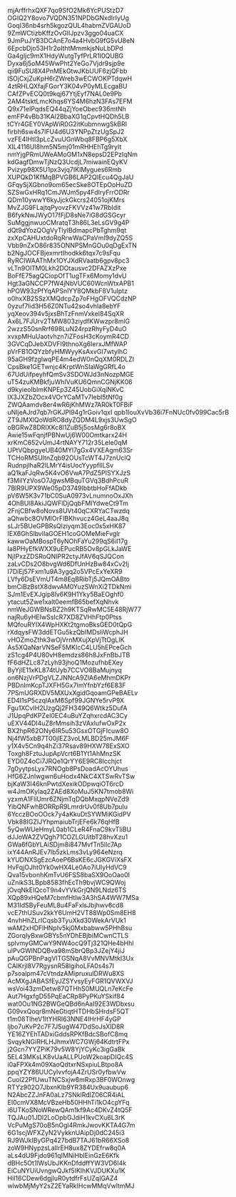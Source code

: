 mjArffrhxQXF7qo9SfO2Mk6YcPUStzD7
OGIQ2Y8ovo7VQDN351NPDbGNxdIrIyUg
GoqI36nb4srh5kgozQUL4habmZVGAUoD
9ZmWCtizbKffzOvGIlJpzv3ggo04uaCX
9JmPuJYB3DCAnE7o4a4HvbG9fG5vU8eN
6EpcbDjo53H1r2oIthtMmmkjsNuLbDPd
Ga4gljc9mX1HdyWutgTyfPrLR1I0QUBG
Dyxa6j5oM45WwPht2YeGo7Vjdr9sjp9e
qii9FuSU8X4PnMEkGtwJKbUUF6zjQFbb
lSOjCxjZuKpH6rZWreb3wECWOKPTdqwH
4ztRHLQXfajFGorY3K04vP0yMLEcgaBU
CAfZPvECQ0t9kqj67YtjEyf7NAL0e9Pb
2AM4tsktLmcKhqs6YS4M6hzN3FAs7EFM
Q9x71eIPqdsEQ44qZjYoeObec936mtNh
emFP4vBb31KAl2BbaXG1qCpvtHQDh5LB
tCYr4GEY0VApWiR0G2itKubmnwgSkBRI
firbh6sw4s7lFU4d6U3YNPpZtzUgSpJ2
vzFE4lHtl3pLcZvuUGnWbq8FBP6g5XbX
XIL4116UI8hm5N5mj01mRHHEhTg9ryIt
nmYjgPRmUWeAMoGM1xN8epsD2EPzIqNm
kdGagfDmwTjNzQ3UcdjL7miwainEQyKV
Pvizyp98X5U1px3vjq7IKIMygues6Rmb
XUPQkD1KfMqBPVGB6LAP2QlEcu4QgJaU
GFqySjXGbno9om65ecSke8OTEpOoHuZD
SZSwGxHRq1CmJWJm5py4FdIryFrrODRr
QDm10ywwY6kyJjckGkcrs24051ojKMrs
MvZJG9FLajtqPyovzFKVVz41w7RbIdit
B6fykNwJWyO17fFjD8sNe7iG8dGSGcyr
SuMggjnwuoCMratqT3h86L3eLsGV9g4P
dQt9dYozQOgVyTlyIBdmapcPbTghm9qt
zxXpCAHUxtdoRqRrwWaCPaVmI9dyZQ5S
Vbb9nZxO86r835ONNPSMnGOu0qDgExTN
b2NgJOCFBjexmrtIhodkk6tqx7c9sFqu
RyRCIWAAThMx1OYJXdRVaatb6gpv8pc3
vLTn9OlTM0Lkh2DOtausvc2DFAZXzPxe
BoFfE75agQCiopOfT1ugTFx6Momy1dvU
Hgt3aGNCCP7fW4jNbVUC60WcnWtxAPB1
hPOW93zPfYqAPSnlYY8QMkbF8V1ulptz
o0hxXB2SSzXMQdcpZp7oFHgOFVQCdzNP
0yzuf7Iid3H56Z0NTu42so4vhla8ebYF
yqXeov394v5jxsBhTzFnmVxkeI84SqXR
Ax6L7FJUrv2TMW803ziydfKWwzpr8mlG
2wzzS50snRrf698LuN24rpzRhyFyD4uO
xvxpMHuUaotvhzn7iZFosH3cKoymR4CD
3GVCqDJebXDVFI9thnoXg6IerxJMfWAP
pVrFB1OQYzbfyHMWyyKsAxvGI7wtylhC
95aGH9fzglwqPE4m4edW0nQqXM0RDLZI
CpsBke1GETwnjc4KrptWnSIaWgGRfL4o
67UdUifpeyhfQmSv3SDOWJd3nNozpMGE
uT54zuKMBkfjuWhIVuKU6QmnCGNjKK06
d9kyieolbImKNPEp3Z45UobGiXqiNKvC
lX3JXZbZOcx4VOrYCaMTv7Iebl5tNf0g
ZWQAamdv8er4wR6jKhMWz7AR0kT0FBiF
uNIjeAJrd7qb7rGKJPl94g1rGoiv1qxI
qpb1IouXvVb36i7FnNUc0fv099Cac5rB
ZT9JMXlQoWdRO8dyZQDM4L9xjs3UwSgO
oBGRwZ8DRIXKc8l1ZuB5j5osMg6r8oBX
Awie15wFqnjfPBNwUj6W00Omtkarx24H
xrKmC652vUmJ4rtNAYY712r35LeIe0qM
UPtVQbpgyeUB40MYl7gGx4VXEAgm63Sr
TCHoRMSUltnZqb92OUsTcWT4J7znUclQ
RudnpjIhaR2lLMrY4isUocYyypfIlLSv
aQ1kaFJqRw5K4vO6VwA7PdZ5PISYXJzS
f3MilYzVosO7JgwsMBquTGVq3BdhPcuR
7BlR9UPX9We05pD3749IbbtbHoFfADkb
pV6W5K3v71bC0SuA0973vLnumnoOxJXh
4OhBUl8AkiJQWFlDjQqbFMIYdweCt9Tm
2FnjCBfw8oNovs8UVt40qCXRYaCTwzdq
aQhwbc8OVMIOrFIBKhvucz4GeL4aaJ8q
sLJr5BUeGPBRsQlziyqm3Eoc0s5xHK87
IEX6GhSlbvlIaGOEH1coGOMeMieFvglr
kawwOaMBospT6yNOhFaYu299qS6iI17g
Ia8PHyEfkWXX9uEPucRB5Ov8pGLkJaWE
NjIPxzZDSRoQNIPR2ctyJfAV6qSJQCon
zaLvCDs2O8bvgWd6DfUnHzBw84xCv2Ij
I7DiEj57Fxm1u9A3ygq2o5VPcExYeXR9
LVfy6DsEVmUT4m8EqBRibTj5JQmOABto
bmCiBzBstX8dwvAM0YuzSWnXi2TDkNmi
SJm1EvEXJgip8lv6K9H1Yky5BaEOghf0
ytacut5Zwe1xalt0eemfB65befXqNhvk
nmWeJGWBNsBZ2h9KTSqRwMC5E48RjW77
najRu6yHEIwSsIcR7XD8ZVHhFtp0Ptss
MQfouRYIX4WpHXKt2tgmoBksGED0tQpG
rXdqysFW3ddETGu5kzQbIMDsliWcphJH
vHOZmoZthk3wOjVrnMXujXpVjTtOgLIK
As5XQaNarVNSeF5MKIcC4LU5hEPceGch
zS1cg4P4U80vH8emdzs86h8JxFnBbJTB
fF6dHZLc87zLyh93jhoQ1MozufhbEXey
ByYjlE11xKL874tUyb7CCVO8BaMujnyq
on6NzjVrPDgVLZJNNcA9ZlA6eMhmDKPr
PBDnImKcpTJXFH5Gx7ImYfnbYzf6E83F
7PSmUGRXDV5MXUxXgidGqoamGPeBAELv
ED4I1sP5czqlAxM6Spf99JGNYe5rvP9X
Fgu1XCvIH2UzgQj2FH349Q6Wtkz5DufA
J1UpqPdKPZel0EC4uBuYZqhxrcdAC3Cy
uEXV44DI4uZ8rMmsih3zVAxlufwOxP2x
BX2hpR62ONy6IR5u53GsxOTGjFIcuw8O
Nj4fW5xbB7T00jlEZ3voLMLBD25mJM6F
y1X4v5Cn9q4hZi37Rsav89HXW78ExSXO
Toxgh8FztuJupApVcrt6B1Yt1AhMnzSK
EYD0Z4oCi7JRQe1QrYY6E9RC8lcchjct
7g0yytpsLyx7RNOgb8PsDoadAcOYUhus
HfG6ZJnIwgwn6uHodx4NkC4XTSwRvTSw
bjKaW3I46knPwtdXexikODpwqiOT6rcD
w4JmOKylaq2ZAEd8XoMuJ5KN7tmob8Wi
yzxmA1FliUmr6ZNjmTqDQbMxqpNVeZd9
YibQNFwhBORRpR9LmrdrUv0f8Ub7puIu
6YcczBOoOOck7y4aKkuDtSYWMiKGidPV
Vbk88IGZIJYhpmaiubTrjEFe6k76qHfB
5yQwWUeHmyL0ab1CLeR4FnaC9kvTIiBU
dJJoWA2ZVQgh71COZLGUitbT28hvXzu1
GWa6fGbYLAiSDjm8i847MvfTn5llc7Ap
ixY44AnRJEv7lb5zkLms3vLy964eNzrq
kYUDNXSgEzcAoeP6BsKE6cJGKGViXsFX
HvFqjOJht0Yk0wHX4Le0Ao7iUIyHdVC9
Qva15vbonhKmTvU6FSS8baSX9OoOao0I
uZnikS3LBpb8583fhEcTh9bvjWC9QWoj
jOvqNkEIQcoT9n4vYVkGrjQN9LNdz6TS
XQp89xHQeM7cbmfHtlw3A3hSA4WW7MSa
M31IdSByFeuML8u4FaFxlsJbjhwv6cd8
vcE7thUSuv2kkY6UmH2VT88Wp0Sm8EH8
4nvhHhZLrICqsb3TyuXkd30WekArVUk1
wAM2xHDFlHNpIv5kj0Mxbabww5PHhBsu
ZGorqIyBxwGBYs5nYDhEBjbiMCwnCTLS
splvmyGMCwY9NW4ocQ9Tj321QHe4bHhl
uIPvGWlNDQBva98mSbrQBp3JZejY4jiJ
pAuQGPBnPagVITGSNqA8VvMNVMtkl3Ux
CAIKrjl8V7RgysnR58lgihoLFA0s4s7I
p7soalpm47cVtndzAMipruxuIDRWu8XS
AcMXgJABASfEyJZSYvsyEyFGR1QVWXVJ
wsVoi43zmDetw87QTHhS0MUQLn7eKcFe
Aut7HgxfgD55PqEaCRp8PyPKuYSkif84
wat0Ou1NG2BWGeQBd6nAaI92E3WDbxsu
G09vxQoqr8mNeGtiqtHTDHbSHrdsF5QT
t1m08TlheV1ltYHRI63NNE4IHrHF4yGP
ljbo7uKvP2c7F7JSugW47DdSoJsXID8R
YE16ZYEhTADxiGddsRPKfBdcSBofC8mq
SvqykNGiRHLHJhmxWC7GWj64KdtrtFPx
j2Gcn7YYZPiK79v5W8YjYCyKc3igGaBk
5EL43MKsLK8vUaALLPUoW2koapDIQc4S
i0aFPXk4m09XaoQdtxrNSxpiuLBtpo8A
ppqYZY86UUCylvvfojA4ZrUSr0yfbwVw
Cuol22PfUwuTNCSxjw6mRxp3BF0WOnwg
RTYz902O7JbxnKIb9YR384Ux9uaubup6
N2AbcZZJnFA0aLz7SNklRdIZ06CR4iAL
EI0cmVX8McVBzeHb50HHhTi1kO4cpYFq
i6UTKoSNoWRewQAm1kf9Ac4DKvZ4tQ5F
TQJAu01JDl2LoOpbGJdiH1kvCXu6L3rK
VcPuMgS70oB5nOgl4RmkJwovKKTA4G7m
6G1scjWFXZyN2VykknUAipDj0dC245i3
RJ9WJkIByGPq427bdB7TAJ61bR66XSo8
zoW9HNypzsLalIrEH8ux8ZYDEfrw8q0A
aLs4dU9Fjdo961qIMNiHbIEinGzE6Kfk
dBHc5Ot1lWsUbJKKnDfddffYW3VD6I4k
EiCuNYUiUvngwQJkf5IKlhKVJDUKXu1K
HiI16CDew6dgjIuR0ytdfrFsUZqIGAZ4
wlwbMjMyY2sZ2EYaRkIHcwMMqVwltmMJ
